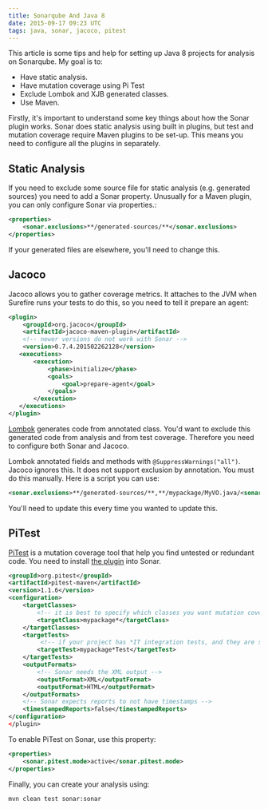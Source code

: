 ```yaml
---
title: Sonarqube And Java 8
date: 2015-09-17 09:23 UTC
tags: java, sonar, jacoco, pitest
---
```

This article is some tips and help for setting up Java 8 projects for analysis on Sonarqube. My goal is to:

* Have static analysis.
* Have mutation coverage using Pi Test
* Exclude Lombok and XJB generated classes.
* Use Maven.

Firstly, it's important to understand some key things about how the Sonar plugin works.  Sonar does static analysis using built in plugins, but test and mutation coverage require Maven plugins to be set-up. This means you need to configure all the plugins in separately.

Static Analysis
---
If you need to exclude some source file for static analysis (e.g. generated sources) you need to add a Sonar property. Unusually for a Maven plugin, you can only configure Sonar via properties.:

~~~xml
<properties>
    <sonar.exclusions>**/generated-sources/**</sonar.exclusions>
</properties>
~~~

If your generated files are elsewhere, you'll need to change this.

Jacoco
---
Jacoco allows you to gather coverage metrics. It attaches to the JVM when Surefire runs your tests to do this, so you need to tell it prepare an agent:

~~~xml
<plugin>
    <groupId>org.jacoco</groupId>
    <artifactId>jacoco-maven-plugin</artifactId>
    <!-- newer versions do not work with Sonar -->
    <version>0.7.4.201502262128</version>
   <executions>
       <execution>
           <phase>initialize</phase>
           <goals>
               <goal>prepare-agent</goal>
           </goals>
       </execution>
   </executions>	    
</plugin>
~~~

[Lombok](https://projectlombok.org) generates code from annotated class. You'd want to exclude this generated code from analysis and from test coverage. Therefore you need to configure both Sonar and Jacoco.

Lombok annotated fields and methods with `@SuppressWarnings("all")`. Jacoco ignores this. It does not support exclusion by annotation. You must do this manually. Here is a script you can use:

~~~xml
<sonar.exclusions>**/generated-sources/**,**/mypackage/MyVO.java/<sonar.exclusions>
~~~
	
You'll need to update this every time you wanted to update this.

PiTest
---
[PiTest](http://pitest.org) is a mutation coverage tool that help you find untested or redundant code. You need to install [the plugin](https://github.com/SonarCommunity/sonar-pitest) into Sonar.

~~~xml
<groupId>org.pitest</groupId>
<artifactId>pitest-maven</artifactId>
<version>1.1.6</version>
<configuration>
    <targetClasses>
    	<!-- it is best to specify which classes you want mutation coverage on -->
        <targetClass>mypackage*</targetClass>
    </targetClasses>
    <targetTests>
    	 <!-- if your project has *IT integration tests, and they are slow, you probably only want to include normal tests -->
        <targetTest>mypackage*Test</targetTest>
    </targetTests>
    <outputFormats>
        <!-- Sonar needs the XML output -->
        <outputFormat>XML</outputFormat>
        <outputFormat>HTML</outputFormat>
    </outputFormats>
    <!-- Sonar expects reports to not have timestamps -->
    <timestampedReports>false</timestampedReports>
</configuration>
</plugin>
~~~

To enable PiTest on Sonar, use this property:

~~~xml
<properties>
    <sonar.pitest.mode>active</sonar.pitest.mode>
</properties>
~~~

Finally, you can create your analysis using:

~~~
mvn clean test sonar:sonar
~~~